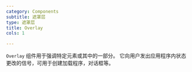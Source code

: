 ```yaml
---
category: Components
subtitle: 遮罩层
type: 遮罩层
title: Overlay
cols: 1

---
```


`Overlay` 组件用于强调特定元素或其中的一部分。 它向用户发出应用程序内状态更改的信号，可用于创建加载程序，对话框等。
